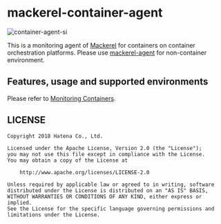 # mackerel-container-agent

![container-agent-si](docs/images/container-agent-si.png "mackerel-container-agent")

This is a monitoring agent of [Mackerel](https://mackerel.io/) for containers on container orchestration platforms.
Please use [mackerel-agent](https://github.com/mackerelio/mackerel-agent) for non-container environment.

## Features, usage and supported environments

Please refer to [Monitoring Containers](https://mackerel.io/docs/entry/howto/container-agent).

## LICENSE

```plaintext
Copyright 2018 Hatena Co., Ltd.

Licensed under the Apache License, Version 2.0 (the "License");
you may not use this file except in compliance with the License.
You may obtain a copy of the License at

    http://www.apache.org/licenses/LICENSE-2.0

Unless required by applicable law or agreed to in writing, software
distributed under the License is distributed on an "AS IS" BASIS,
WITHOUT WARRANTIES OR CONDITIONS OF ANY KIND, either express or implied.
See the License for the specific language governing permissions and
limitations under the License.
```

